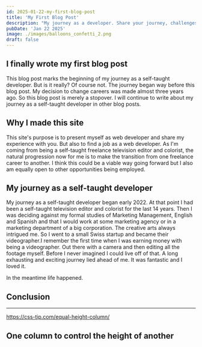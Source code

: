 ```yaml
---
id: 2025-01-22-my-first-blog-post
title: 'My First Blog Post'
description: "My journey as a developer. Share your journey, challenges overcome, and what you've learned"
pubDate: 'Jan 22 2025'
image: ./images/balloons_confetti_2.png
draft: false
---
```


## I finally wrote my first blog post

This blog post marks the beginning of my journey as a self-taught developer. But is it really? Of course not. The journey began way before this blog post. My decision to change careers was made almost three years ago. So this blog post is merely a stopover. I will continue to write about my journey as a self-taught developer in other blog posts.

## Why I made this site

This site's purpose is to present myself as web developer and share my experience with you. But also to find a job as a web developer. As I'm coming from being a self-taught freelance television editor and colorist, the natural progression now for me is to make the transition from one freelance career to another. I think this could be a viable way going forward but I also am equally open to other opportunities being employed.

## My journey as a self-taught developer

My journey as a self-taught developer began early 2022. At that point I had been a self-taught television editor and colorist for the last 14 years. Then I was deciding against my formal studies of Marketing Management, English and Spanish and that I would work at some marketing agency or in a marketing department of a big corporation. The creative arts always intrigued me. So I went to a small Swiss startup and became their videographer.I remember the first time when I was earning money with being a videographer. Out there with a camera and then editing all the footage myself. Before I never imagined I could live off of that. A long exhausting and exciting journey lied ahead of me. It was fantastic and I loved it.

In the meantime life happened.

## Conclusion

---

<https://css-tip.com/equal-height-column/>

## One column to control the height of another
